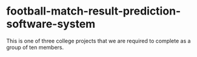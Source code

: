 # football-match-result-prediction-software-system
This is one of three college projects that we are required to complete as a group of ten members.
